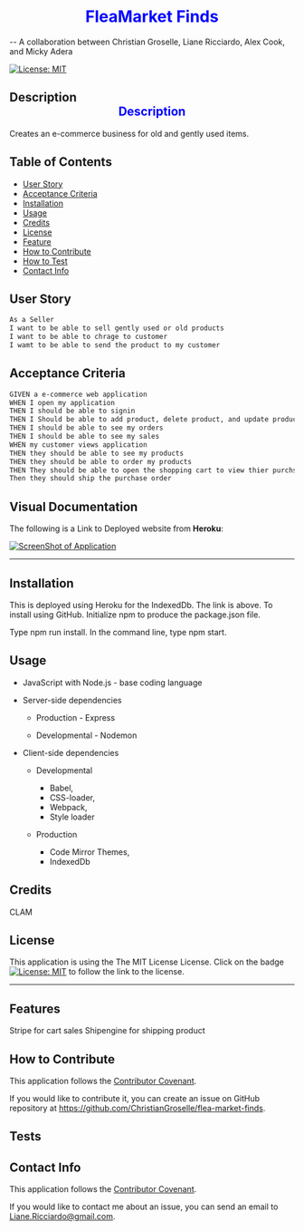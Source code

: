 # <center><font color="blue">**FleaMarket Finds**</font></center>
-- A collaboration between Christian Groselle, Liane Ricciardo, Alex Cook, and Micky Adera

[![License: MIT](https://img.shields.io/badge/License-MIT-yellow.svg)](https://opensource.org/licenses/MIT)

## Description<center><font color="blue">**Description**</font></center>

Creates an e-commerce business for old and gently used items.

## Table of Contents
  
- [User Story](#userstory)
- [Acceptance Criteria](#acceptance-criteria)
- [Installation](#installation)
- [Usage](#usage)
- [Credits](#credits)
- [License](#license)
- [Feature](#features)
- [How to Contribute](#contribute)
- [How to Test](#test)
- [Contact Info](#contact) 

## User Story

```md
As a Seller
I want to be able to sell gently used or old products
I want to be able to chrage to customer
I wamt to be able to send the product to my customer
```

## Acceptance Criteria

```md
GIVEN a e-commerce web application
WHEN I open my application
THEN I should be able to signin
THEN I Should be able to add product, delete product, and update product
THEN I should be able to see my orders
THEN I should be able to see my sales
WHEN my customer views application
THEN they should be able to see my products
THEN they should be able to order my products
THEN They should be able to open the shopping cart to view thier purchse(s)
Then they should ship the purchase order

```

## Visual Documentation

The following is a Link to Deployed website from **Heroku**:

[![ScreenShot of Application](./assets/MainScreenShot-small.png "Link to website")](https://mod19-c-pwa-text-editor.herokuapp.com/)
***

## Installation

This is deployed using Heroku for the IndexedDb. The link is above.
To install using GitHub. Initialize npm to produce the package.json file.

Type npm run install. 
In the command line, type npm start.

## Usage
- JavaScript with Node.js - base coding language

- Server-side dependencies
  - Production - Express
  
  - Developmental - Nodemon

- Client-side dependencies
  - Developmental
    -  Babel,
    -  CSS-loader,
    -  Webpack,
    -  Style loader
  
  - Production
    - Code Mirror Themes,
    - IndexedDb

## Credits

CLAM

## License

This application is using the The MIT License License. Click on the badge  [![License: MIT](https://img.shields.io/badge/License-MIT-yellow.svg)](https://opensource.org/licenses/MIT)  to follow the link to the license.

---

## Features

Stripe for cart sales
Shipengine for shipping product

## How to Contribute

This application follows the [Contributor Covenant](https://www.contributor-covenant.org/).

If you would like to contribute it, you can create an issue on GitHub repository at https://github.com/ChristianGroselle/flea-market-finds. 

## Tests


  
## Contact Info

This application follows the [Contributor Covenant](https://www.contributor-covenant.org/).

If you would like to contact me about an issue, you can send an email to Liane.Ricciardo@gmail.com.
